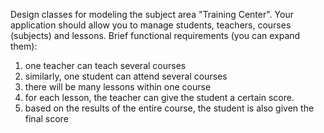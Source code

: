 Design classes for modeling the subject area "Training Center". Your application should allow you to manage students, teachers, courses (subjects) and lessons. Brief functional requirements (you can expand them):
1. one teacher can teach several courses
2. similarly, one student can attend several courses
3. there will be many lessons within one course
4. for each lesson, the teacher can give the student a certain score. 
5. based on the results of the entire course, the student is also given the final score  